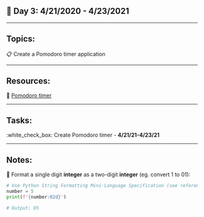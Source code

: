 ## :calendar: Day 3: 4/21/2020 - 4/23/2021

---

## Topics:

:clipboard: Create a Pomodoro timer application

---

## Resources:

:tomato: [Pomodoro timer](https://en.wikipedia.org/wiki/Pomodoro_Technique)

---

## Tasks:

:white_check_box: Create Pomodoro timer - **4/21/21-4/23/21**

---

## Notes:

:notebook: Format a single digit **integer** as a two-digit **integer** (eg. convert 1 to  01):

```python
# Use Python String Formatting Mini-Language Specification (see reference above)
number = 5
print(f'{number:02d}')

# Output: 05
```

